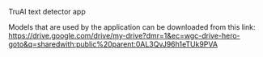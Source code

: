 TruAI text detector app

Models that are used by the application can be downloaded from this link:
https://drive.google.com/drive/my-drive?dmr=1&ec=wgc-drive-hero-goto&q=sharedwith:public%20parent:0AL3QvJ96h1eTUk9PVA

